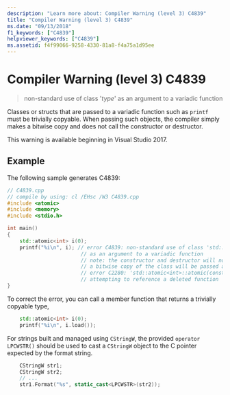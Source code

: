 ```yaml
---
description: "Learn more about: Compiler Warning (level 3) C4839"
title: "Compiler Warning (level 3) C4839"
ms.date: "09/13/2018"
f1_keywords: ["C4839"]
helpviewer_keywords: ["C4839"]
ms.assetid: f4f99066-9258-4330-81a8-f4a75a1d95ee
---
```

# Compiler Warning (level 3) C4839

> non-standard use of class '*type*' as an argument to a variadic function

Classes or structs that are passed to a variadic function such as `printf` must be trivially copyable. When passing such objects, the compiler simply makes a bitwise copy and does not call the constructor or destructor.

This warning is available beginning in Visual Studio 2017.

## Example

The following sample generates C4839:

```cpp
// C4839.cpp
// compile by using: cl /EHsc /W3 C4839.cpp
#include <atomic>
#include <memory>
#include <stdio.h>

int main()
{
    std::atomic<int> i(0);
    printf("%i\n", i); // error C4839: non-standard use of class 'std::atomic<int>'
                        // as an argument to a variadic function
                        // note: the constructor and destructor will not be called;
                        // a bitwise copy of the class will be passed as the argument
                        // error C2280: 'std::atomic<int>::atomic(const std::atomic<int> &)':
                        // attempting to reference a deleted function
}
```

To correct the error, you can call a member function that returns a trivially copyable type,

```cpp
    std::atomic<int> i(0);
    printf("%i\n", i.load());
```

For strings built and managed using `CStringW`, the provided `operator LPCWSTR()` should be used to cast a `CStringW` object to the C pointer expected by the format string.

```cpp
    CStringW str1;
    CStringW str2;
    // ...
    str1.Format("%s", static_cast<LPCWSTR>(str2));
```
